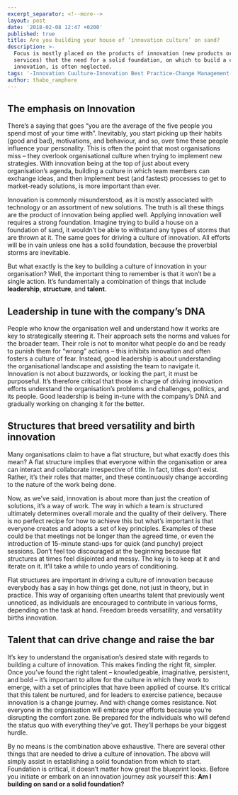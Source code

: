 ```yaml
---
excerpt_separator: <!--more-->
layout: post
date: '2018-02-08 12:47 +0200'
published: true
title: Are you building your house of ‘innovation culture’ on sand?
description: >-
  Focus is mostly placed on the products of innovation (new products or
  services) that the need for a solid foundation, on which to build a culture of
  innovation, is often neglected.
tags: '-Innovation Cuulture-Innovation Best Practice-Change Management-'
author: thabo_ramphore
---
```

## The emphasis on Innovation


There’s a saying that goes “you are the average of the five people you spend most of your time with”. Inevitably, you start picking up their habits (good and bad), motivations, and behaviour, and so, over time these people influence your personality. This is often the point that most organisations miss – they overlook organisational culture when trying to implement new strategies. With innovation being at the top of just about every organisation’s agenda, building a culture in which team members can exchange ideas, and then implement best (and fastest) processes to get to market-ready solutions, is more important than ever.

Innovation is commonly misunderstood, as it is mostly associated with technology or an assortment of new solutions. The truth is all these things are the product of innovation being applied well. Applying innovation well requires a strong foundation. Imagine trying to build a house on a foundation of sand, it wouldn’t be able to withstand any types of storms that are thrown at it. The same goes for driving a culture of innovation. All efforts will be in vain unless one has a solid foundation, because the proverbial storms are inevitable.

But what exactly is the key to building a culture of innovation in your organisation? Well, the important thing to remember is that it won’t be a single action. It’s fundamentally a combination of things that include **leadership**, **structure**, and **talent**.

<!--more-->

## Leadership in tune with the company’s DNA
People who know the organisation well and understand how it works are key to strategically steering it. Their approach sets the norms and values for the broader team. Their role is not to monitor what people do and be ready to punish them for “wrong” actions – this inhibits innovation and often fosters a culture of fear. Instead, good leadership is about understanding the organisational landscape and assisting the team to navigate it. Innovation is not about buzzwords, or looking the part, it must be purposeful. It’s therefore critical that those in charge of driving innovation efforts understand the organisation’s problems and challenges, politics, and its people. Good leadership is being in-tune with the company’s DNA and gradually working on changing it for the better.

## Structures that breed versatility and birth innovation

Many organisations claim to have a flat structure, but what exactly does this mean? A flat structure implies that everyone within the organisation or area can interact and collaborate irrespective of title. In fact, titles don’t exist. Rather, it’s their roles that matter, and these continuously change according to the nature of the work being done.

Now, as we’ve said, innovation is about more than just the creation of solutions, it’s a way of work. The way in which a team is structured ultimately determines overall morale and the quality of their delivery. There is no perfect recipe for how to achieve this but what’s important is that everyone creates and adopts a set of key principles. Examples of these could be that meetings not be longer than the agreed time, or even the introduction of 15-minute stand-ups for quick (and punchy) project sessions. Don’t feel too discouraged at the beginning because flat structures at times feel disjointed and messy. The key is to keep at it and iterate on it. It’ll take a while to undo years of conditioning.

Flat structures are important in driving a culture of innovation because everybody has a say in how things get done, not just in theory, but in practice. This way of organising often unearths talent that previously went unnoticed, as individuals are encouraged to contribute in various forms, depending on the task at hand. Freedom breeds versatility, and versatility births innovation.

## Talent that can drive change and raise the bar
It’s key to understand the organisation’s desired state with regards to building a culture of innovation. This makes finding the right fit, simpler. Once you’ve found the right talent – knowledgeable, imaginative, persistent, and bold – it’s important to allow for the culture in which they work to emerge, with a set of principles that have been applied of course. It’s critical that this talent be nurtured, and for leaders to exercise patience, because innovation is a change journey. And with change comes resistance. Not everyone in the organisation will embrace your efforts because you’re disrupting the comfort zone. Be prepared for the individuals who will defend the status quo with everything they’ve got. They’ll perhaps be your biggest hurdle.

By no means is the combination above exhaustive. There are several other things that are needed to drive a culture of innovation. The above will simply assist in establishing a solid foundation from which to start. Foundation is critical, it doesn’t matter how great the blueprint looks. Before you initiate or embark on an innovation journey ask yourself this: **Am I building on sand or a solid foundation?**
